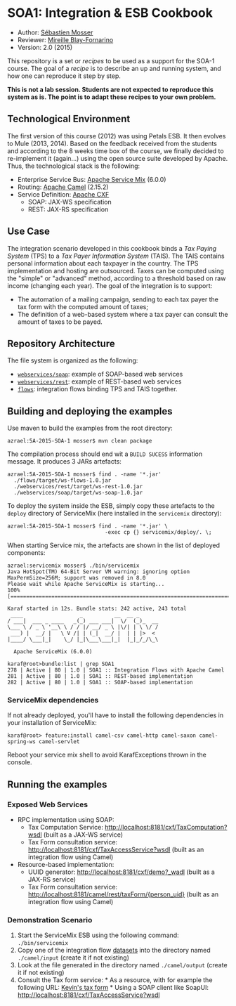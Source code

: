 # SOA1: Integration & ESB Cookbook

  * Author: [Sébastien Mosser](mosser@i3s.unice.fr)
  * Reviewer: [Mireille Blay-Fornarino](blay@i3s.unice.fr)
  * Version: 2.0 (2015)

This repository is a set or _recipes_ to be used as a support for the SOA-1 course. The goal of a _recipe_ is to describe an up and running system, and how one can reproduce it step by step.

**This is not a lab session. Students are not expected to reproduce this system as is. The point is to adapt these recipes to your own problem.**

## Technological Environment

The first version of this course (2012) was using Petals ESB. It then evolves to Mule (2013, 2014). Based on the feedback received from the students and according to the 8 weeks time box of the course, we finally decided to re-implement it (again...) using the open source suite developed by Apache. Thus, the technological stack is the following:

  * Enterprise Service Bus: [Apache Service Mix](http://servicemix.apache.org/) (6.0.0)
  * Routing: [Apache Camel](http://camel.apache.org/) (2.15.2)
  * Service Definition: [Apache CXF](http://cxf.apache.org/)
    * SOAP: JAX-WS specification
    * REST: JAX-RS specification

## Use Case

The integration scenario developed in this cookbook binds a _Tax Paying System_ (TPS) to a _Tax Payer Information System_ (TAIS). The TAIS contains personal information about each taxpayer in the country. The TPS implementation and hosting are outsourced. Taxes can be computed using the "simple" or "advanced" method, according to a threshold based on raw income (changing each year). The goal of the integration is to support:

  * The automation of a mailing campaign, sending to each tax payer the tax form with the computed amount of taxes;
  * The definition of a web-based system where a tax payer can consult the amount of taxes to be payed.

## Repository Architecture

The file system is organized as the following:

  * [`webservices/soap`](https://github.com/polytechnice-si/5A-2015-SOA-1/tree/develop/webservices/soap): example of SOAP-based web services
  * [`webservices/rest`](https://github.com/polytechnice-si/5A-2015-SOA-1/tree/develop/webservices/rest): example of REST-based web services
  * [`flows`](https://github.com/polytechnice-si/5A-2015-SOA-1/tree/develop/flows): integration flows binding TPS and TAIS together.

## Building and deploying the examples

Use maven to build the examples from the root directory:

    azrael:5A-2015-SOA-1 mosser$ mvn clean package

The compilation process should end wit a ``BUILD SUCESS`` information message. It produces 3 JARs artefacts:

    azrael:5A-2015-SOA-1 mosser$ find . -name '*.jar'
      ./flows/target/ws-flows-1.0.jar
      ./webservices/rest/target/ws-rest-1.0.jar
      ./webservices/soap/target/ws-soap-1.0.jar

To deploy the system inside the ESB, simply copy these artefacts to the `deploy`  directory of ServiceMix (here installed in the `servicemix` directory):

    azrael:5A-2015-SOA-1 mosser$ find . -name '*.jar' \
                                   -exec cp {} servicemix/deploy/. \; 
    
When starting Service mix, the artefacts are shown in the list of deployed components:

```
azrael:servicemix mosser$ ./bin/servicemix
Java HotSpot(TM) 64-Bit Server VM warning: ignoring option MaxPermSize=256M; support was removed in 8.0
Please wait while Apache ServiceMix is starting...
100% [========================================================================]

Karaf started in 12s. Bundle stats: 242 active, 243 total
 ____                  _          __  __ _      
/ ___|  ___ _ ____   _(_) ___ ___|  \/  (_)_  __
\___ \ / _ \ '__\ \ / / |/ __/ _ \ |\/| | \ \/ /
 ___) |  __/ |   \ V /| | (_|  __/ |  | | |>  < 
|____/ \___|_|    \_/ |_|\___\___|_|  |_|_/_/\_\

  Apache ServiceMix (6.0.0)

karaf@root>bundle:list | grep SOA1
278 | Active | 80 | 1.0 | SOA1 :: Integration Flows with Apache Camel                            
281 | Active | 80 | 1.0 | SOA1 :: REST-based implementation          
282 | Active | 80 | 1.0 | SOA1 :: SOAP-based implementation          
``` 

### ServiceMix dependencies

If not already deployed, you'll have to install the following dependencies in your installation of ServiceMix:

    karaf@root> feature:install camel-csv camel-http camel-saxon camel-spring-ws camel-servlet
    
Reboot your service mix shell to avoid KarafExceptions thrown in the console.
 
## Running the examples

### Exposed Web Services

  * RPC implementation using SOAP:
    *  Tax Computation Service: [http://localhost:8181/cxf/TaxComputation?wsdl](http://localhost:8181/cxf/TaxComputation?wsdl) (built as a JAX-WS service)
    *  Tax Form consultation service: [http://localhost:8181/cxf/TaxAccessService?wsdl](http://localhost:8181/cxf/TaxAccessService?wsdl) (built as an integration flow using Camel)
  * Resource-based implementation:
    * UUID generator: [http://localhost:8181/cxf/demo?_wadl](http://localhost:8181/cxf/demo?_wadl) (built as a JAX-RS service)
    * Tax Form consultation service: [http://localhost:8181/camel/rest/taxForm/{person_uid}](http://localhost:8181/camel/rest/taxForm/{person_uid}) (built as an integration flow using Camel)

### Demonstration Scenario

  1. Start the ServiceMix ESB using the following command: `./bin/servicemix`
  2. Copy one of the integration flow [datasets](https://github.com/polytechnice-si/5A-2015-SOA-1/tree/develop/flows/datasets) into the directory named `./camel/input` (create it if not existing)
  3. Look at the file generated in the directory named `./camel/output` (create it if not existing)
  4. Consult the Tax form service:
    * As a resource, with for example the following URL: [Kevin's tax form](http://localhost:8181/camel/rest/taxForm/2B4A2849-4D5D-FC55-96AF-F88022CDB64D) 
    * Using a SOAP client like SoapUI: [http://localhost:8181/cxf/TaxAccessService?wsdl](http://localhost:8181/cxf/TaxAccessService?wsdl)

    